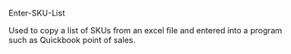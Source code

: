 Enter-SKU-List

Used to copy a list of SKUs from an excel file and entered into a program such as Quickbook point of sales.
